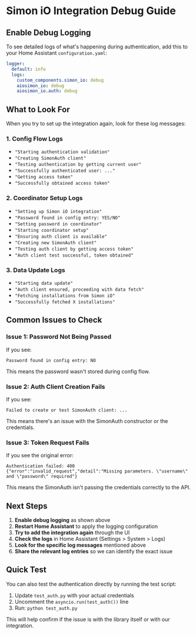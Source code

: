 # Simon iO Integration Debug Guide

## Enable Debug Logging

To see detailed logs of what's happening during authentication, add this to your Home Assistant `configuration.yaml`:

```yaml
logger:
  default: info
  logs:
    custom_components.simon_io: debug
    aiosimon_io: debug
    aiosimon_io.auth: debug
```

## What to Look For

When you try to set up the integration again, look for these log messages:

### 1. Config Flow Logs
- `"Starting authentication validation"`
- `"Creating SimonAuth client"`
- `"Testing authentication by getting current user"`
- `"Successfully authenticated user: ..."`
- `"Getting access token"`
- `"Successfully obtained access token"`

### 2. Coordinator Setup Logs
- `"Setting up Simon iO integration"`
- `"Password found in config entry: YES/NO"`
- `"Setting password in coordinator"`
- `"Starting coordinator setup"`
- `"Ensuring auth client is available"`
- `"Creating new SimonAuth client"`
- `"Testing auth client by getting access token"`
- `"Auth client test successful, token obtained"`

### 3. Data Update Logs
- `"Starting data update"`
- `"Auth client ensured, proceeding with data fetch"`
- `"Fetching installations from Simon iO"`
- `"Successfully fetched X installations"`

## Common Issues to Check

### Issue 1: Password Not Being Passed
If you see:
```
Password found in config entry: NO
```
This means the password wasn't stored during config flow.

### Issue 2: Auth Client Creation Fails
If you see:
```
Failed to create or test SimonAuth client: ...
```
This means there's an issue with the SimonAuth constructor or the credentials.

### Issue 3: Token Request Fails
If you see the original error:
```
Authentication failed: 400 {"error":"invalid_request","detail":"Missing parameters. \"username\" and \"password\" required"}
```
This means the SimonAuth isn't passing the credentials correctly to the API.

## Next Steps

1. **Enable debug logging** as shown above
2. **Restart Home Assistant** to apply the logging configuration
3. **Try to add the integration again** through the UI
4. **Check the logs** in Home Assistant (Settings > System > Logs)
5. **Look for the specific log messages** mentioned above
6. **Share the relevant log entries** so we can identify the exact issue

## Quick Test

You can also test the authentication directly by running the test script:

1. Update `test_auth.py` with your actual credentials
2. Uncomment the `asyncio.run(test_auth())` line
3. Run: `python test_auth.py`

This will help confirm if the issue is with the library itself or with our integration.

